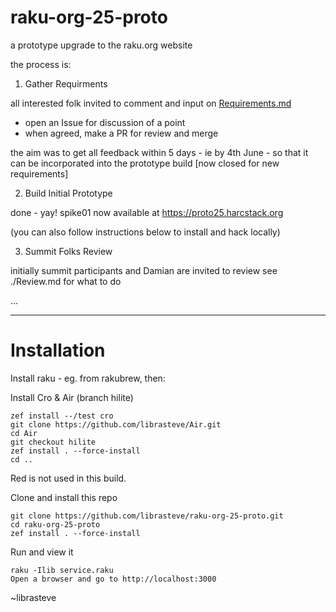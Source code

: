 # raku-org-25-proto
a prototype upgrade to the raku.org website

the process is:

1. Gather Requirments

all interested folk invited to comment and input on [Requirements.md](https://github.com/librasteve/raku-org-25-proto/blob/main/Requirements.md)
 - open an Issue for discussion of a point
 - when agreed, make a PR for review and merge

the aim was to get all feedback within 5 days - ie by 4th June - so that it can be incorporated into the prototype build
[now closed for new requirements]

2. Build Initial Prototype

done - yay!
spike01 now available at
https://proto25.harcstack.org

(you can also follow instructions below to install and hack locally)

3. Summit Folks Review

initially summit participants and Damian are invited to review
see ./Review.md for what to do

...

---

# Installation

Install raku - eg. from rakubrew, then:

Install Cro & Air (branch hilite)

```
zef install --/test cro
git clone https://github.com/librasteve/Air.git 
cd Air
git checkout hilite
zef install . --force-install
cd ..
```

Red is not used in this build.

Clone and install this repo

```
git clone https://github.com/librasteve/raku-org-25-proto.git
cd raku-org-25-proto
zef install . --force-install
```

Run and view it

```
raku -Ilib service.raku
Open a browser and go to http://localhost:3000
```

~librasteve
